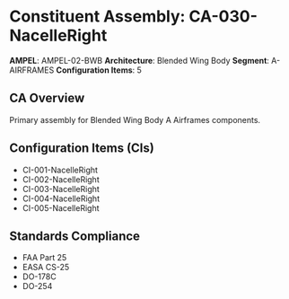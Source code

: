 # Constituent Assembly: CA-030-NacelleRight

**AMPEL**: AMPEL-02-BWB
**Architecture**: Blended Wing Body
**Segment**: A-AIRFRAMES
**Configuration Items**: 5

## CA Overview
Primary assembly for Blended Wing Body A Airframes components.

## Configuration Items (CIs)
- CI-001-NacelleRight
- CI-002-NacelleRight
- CI-003-NacelleRight
- CI-004-NacelleRight
- CI-005-NacelleRight

## Standards Compliance
- FAA Part 25
- EASA CS-25
- DO-178C
- DO-254
